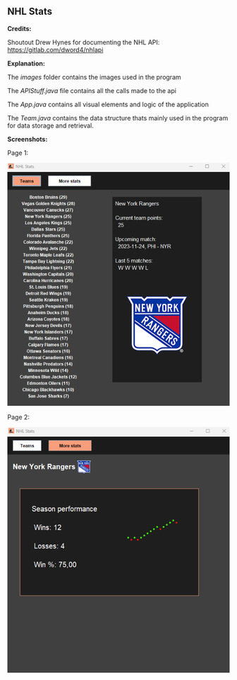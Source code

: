 
## NHL Stats

**Credits:**

Shoutout Drew Hynes for documenting the NHL API: https://gitlab.com/dword4/nhlapi

**Explanation:**

The *images* folder contains the images used in the program

The *APIStuff.java* file contains all the calls made to the api

The *App.java* contains all visual elements and logic of the application

The *Team.java* contains the data structure thats mainly used in the program for data storage and retrieval.

**Screenshots:**

Page 1:

![page1](images/nhlstatsv1p1.png)

Page 2:

![page2](images/nhlstatsv1p2.png)